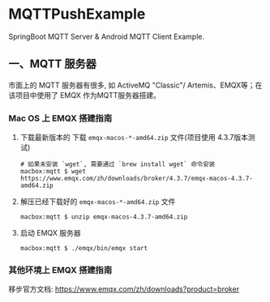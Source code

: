 # MQTTPushExample
SpringBoot MQTT Server &amp; Android MQTT Client  Example.

## 一、MQTT 服务器

市面上的 MQTT 服务器有很多, 如 ActiveMQ "Classic"/ Artemis、EMQX等；在该项目中使用了 EMQX 作为MQTT服务器搭建。

### Mac OS 上 EMQX 搭建指南

1. 下载最新版本的 下载 `emqx-macos-*-amd64.zip` 文件(项目使用 4.3.7版本测试)

   ```shell
   # 如果未安装 `wget`, 需要通过 `brew install wget` 命令安装
   macbox:mqtt $ wget https://www.emqx.com/zh/downloads/broker/4.3.7/emqx-macos-4.3.7-amd64.zip
   ```

2. 解压已经下载好的 `emqx-macos-*-amd64.zip` 文件

   ```shell
   macbox:mqtt $ unzip emqx-macos-4.3.7-amd64.zip
   ```

3. 启动 EMQX 服务器

   ```shell
   macbox:mqtt $ ./emqx/bin/emqx start
   ```

### 其他环境上 EMQX 搭建指南

移步官方文档: https://www.emqx.com/zh/downloads?product=broker
